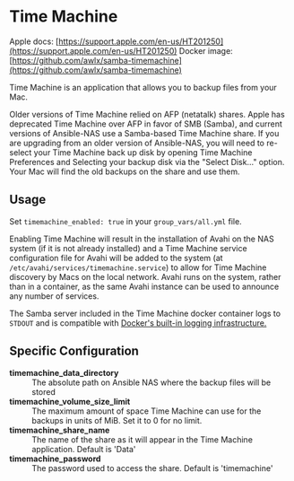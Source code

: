 # Time Machine

Apple docs: [https://support.apple.com/en-us/HT201250](https://support.apple.com/en-us/HT201250)
Docker image: [https://github.com/awlx/samba-timemachine](https://github.com/awlx/samba-timemachine)

Time Machine is an application that allows you to backup files from your Mac.

Older versions of Time Machine relied on AFP (netatalk) shares. Apple has deprecated Time Machine over AFP in favor of SMB (Samba), and current versions of Ansible-NAS use a Samba-based Time Machine share. If you are upgrading from an older version of Ansible-NAS, you will need to re-select your Time Machine back up disk by opening Time Machine Preferences and Selecting your backup disk via the "Select Disk..." option. Your Mac will find the old backups on the share and use them.

## Usage

Set `timemachine_enabled: true` in your `group_vars/all.yml` file.

Enabling Time Machine will result in the installation of Avahi on the NAS system (if it is not already installed) and a Time Machine service configuration file for Avahi will be added to the system (at `/etc/avahi/services/timemachine.service`) to allow for Time Machine discovery by Macs on the local network. Avahi runs on the system, rather than in a container, as the same Avahi instance can be used to announce any number of services.

The Samba server included in the Time Machine docker container logs to `STDOUT` and is compatible with [Docker's built-in logging infrastructure.](https://docs.docker.com/config/containers/logging/)

## Specific Configuration

<dl>
  <dt><strong>timemachine_data_directory</strong></dt>
  <dd>The absolute path on Ansible NAS where the backup files will be stored</dd>
  <dt><strong>timemachine_volume_size_limit</strong></dt>
  <dd>The maximum amount of space Time Machine can use for the backups in units of MiB.  Set it to 0 for no limit.</dd>
  <dt><strong>timemachine_share_name</strong></dt>
  <dd>The name of the share as it will appear in the Time Machine application. Default is 'Data'</dd>
  <dt><strong>timemachine_password</strong></dt>
  <dd>The password used to access the share.  Default is 'timemachine'</dd>
<dl>
